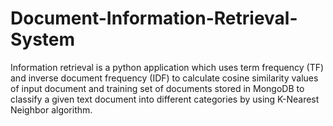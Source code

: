 # Document-Information-Retrieval-System
 Information retrieval is a python application which uses term frequency (TF) and inverse document frequency (IDF) to calculate cosine similarity values of input document and training set of documents stored in MongoDB to classify a given text document into different categories by using K-Nearest Neighbor algorithm.
